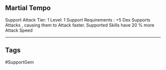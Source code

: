 ## Martial Tempo
Support
Attack
Tier: 1
Level: 1
Support Requirements : +5 Dex
Supports Attacks , causing them to Attack faster.
Supported Skills have 20 % more Attack Speed

---
## Tags
#SupportGem
